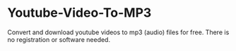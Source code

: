 # Youtube-Video-To-MP3
Convert and download youtube videos to mp3 (audio) files for free. There is no registration or software needed.
